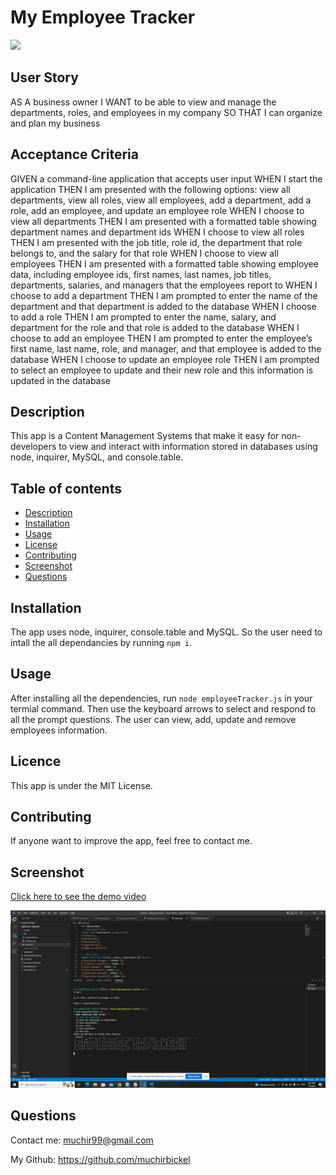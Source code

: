 # My Employee Tracker
![](https://img.shields.io/badge/license-MIT-Green)

## User Story

AS A business owner
I WANT to be able to view and manage the departments, roles, and employees in my company
SO THAT I can organize and plan my business


## Acceptance Criteria

GIVEN a command-line application that accepts user input
WHEN I start the application
THEN I am presented with the following options: view all departments, view all roles, view all employees, add a department, add a role, add an employee, and update an employee role
WHEN I choose to view all departments
THEN I am presented with a formatted table showing department names and department ids
WHEN I choose to view all roles
THEN I am presented with the job title, role id, the department that role belongs to, and the salary for that role
WHEN I choose to view all employees
THEN I am presented with a formatted table showing employee data, including employee ids, first names, last names, job titles, departments, salaries, and managers that the employees report to
WHEN I choose to add a department
THEN I am prompted to enter the name of the department and that department is added to the database
WHEN I choose to add a role
THEN I am prompted to enter the name, salary, and department for the role and that role is added to the database
WHEN I choose to add an employee
THEN I am prompted to enter the employee’s first name, last name, role, and manager, and that employee is added to the database
WHEN I choose to update an employee role
THEN I am prompted to select an employee to update and their new role and this information is updated in the database 


## Description
This app is a Content Management Systems that make it easy for non-developers to view and interact with information stored in databases using node, inquirer, MySQL, and console.table. 

## Table of contents
* [Description](#Description)
* [Installation](#Installation)
* [Usage](#Usage)
* [License](#License)
* [Contributing](#Contributing)
* [Screenshot](#Screenshot)
* [Questions](#Questions)
## Installation
The app uses node, inquirer, console.table and MySQL. So the user need to intall the all dependancies by running ```npm i```.
## Usage
After installing all the dependencies, run ```node employeeTracker.js``` in your termial command. Then use the keyboard arrows to select and respond to all the prompt questions. 
The user can view, add, update and remove employees information.
## Licence
This app is under the MIT License.
## Contributing
If anyone want to improve the app, feel free to contact me.
## Screenshot
[Click here to see the demo video](https://youtu.be/eneBGbjI7x4)

![](./Assets/My-Employee-Tracker_.gif)
## Questions
Contact me: muchir99@gmail.com

My Github: https://github.com/muchirbickel